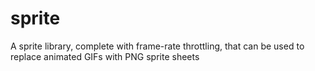 # sprite
A sprite library, complete with frame-rate throttling, that can be used to replace animated GIFs with PNG sprite sheets
